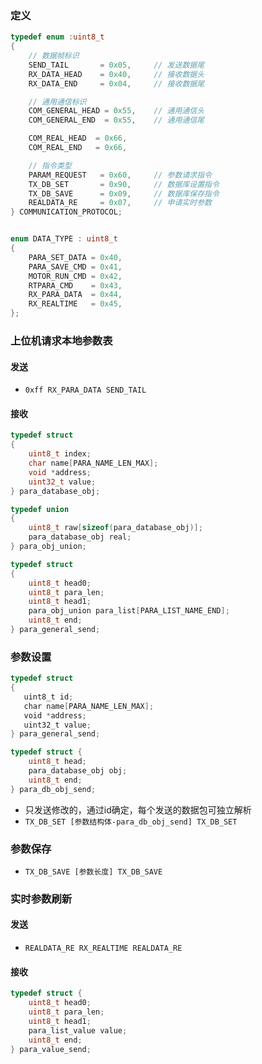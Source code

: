 ### 定义
```c
typedef enum :uint8_t
{
    // 数据帧标识
    SEND_TAIL       = 0x05,     // 发送数据尾
    RX_DATA_HEAD    = 0x40,     // 接收数据头
    RX_DATA_END     = 0x04,     // 接收数据尾

    // 通用通信标识
    COM_GENERAL_HEAD = 0x55,    // 通用通信头
    COM_GENERAL_END  = 0x55,    // 通用通信尾

    COM_REAL_HEAD  = 0x66,
    COM_REAL_END   = 0x66,

    // 指令类型
    PARAM_REQUEST   = 0x60,     // 参数请求指令
    TX_DB_SET       = 0x90,     // 数据库设置指令
    TX_DB_SAVE      = 0x09,     // 数据库保存指令
    REALDATA_RE     = 0x07,     // 申请实时参数
} COMMUNICATION_PROTOCOL;


enum DATA_TYPE : uint8_t
{
    PARA_SET_DATA = 0x40,
    PARA_SAVE_CMD = 0x41,
    MOTOR_RUN_CMD = 0x42,
    RTPARA_CMD    = 0x43,
    RX_PARA_DATA  = 0x44,
    RX_REALTIME   = 0x45,
};
```

### 上位机请求本地参数表
#### 发送
-  `0xff RX_PARA_DATA SEND_TAIL`
#### 接收
```c
typedef struct
{
    uint8_t index;
    char name[PARA_NAME_LEN_MAX];
    void *address;
    uint32_t value;
} para_database_obj;

typedef union
{
    uint8_t raw[sizeof(para_database_obj)];
    para_database_obj real;
} para_obj_union;

typedef struct
{
    uint8_t head0;
    uint8_t para_len;
    uint8_t head1;
    para_obj_union para_list[PARA_LIST_NAME_END];
    uint8_t end;
} para_general_send;
```

### 参数设置
```c
typedef struct
{
   uint8_t id;
   char name[PARA_NAME_LEN_MAX];
   void *address;
   uint32_t value;
} para_general_send;

typedef struct {
    uint8_t head;
    para_database_obj obj;
    uint8_t end;
} para_db_obj_send;
```
- 只发送修改的，通过id确定，每个发送的数据包可独立解析
- `TX_DB_SET [参数结构体-para_db_obj_send] TX_DB_SET`
### 参数保存
- `TX_DB_SAVE [参数长度] TX_DB_SAVE`

### 实时参数刷新
#### 发送
- `REALDATA_RE RX_REALTIME REALDATA_RE`
#### 接收
```c
typedef struct {
    uint8_t head0;
    uint8_t para_len;
    uint8_t head1;
    para_list_value value;
    uint8_t end;
} para_value_send;
```